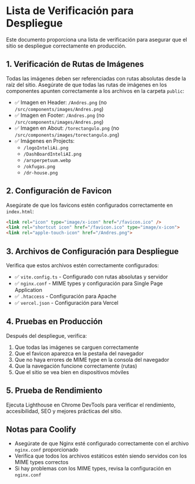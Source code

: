 # Lista de Verificación para Despliegue

Este documento proporciona una lista de verificación para asegurar que el sitio se despliegue correctamente en producción.

## 1. Verificación de Rutas de Imágenes

Todas las imágenes deben ser referenciadas con rutas absolutas desde la raíz del sitio. Asegúrate de que todas las rutas de imágenes en los componentes apunten correctamente a los archivos en la carpeta `public`:

- ✅ Imagen en Header: `/Andres.png` (no `/src/components/images/Andres.png`)
- ✅ Imagen en Footer: `/Andres.png` (no `/src/components/images/Andres.png`)
- ✅ Imagen en About: `/torectangulo.png` (no `/src/components/images/torectangulo.png`)
- ✅ Imágenes en Projects: 
  - `/logoInteliAi.png`
  - `/DashBoardInteliAI.png`
  - `/arsperpetuum.webp`
  - `/okfugas.png`
  - `/dr-house.png`

## 2. Configuración de Favicon

Asegúrate de que los favicons estén configurados correctamente en `index.html`:

```html
<link rel="icon" type="image/x-icon" href="/favicon.ico" />
<link rel="shortcut icon" href="/favicon.ico" type="image/x-icon">
<link rel="apple-touch-icon" href="/Andres.png">
```

## 3. Archivos de Configuración para Despliegue

Verifica que estos archivos estén correctamente configurados:

- ✅ `vite.config.ts` - Configurado con rutas absolutas y servidor
- ✅ `nginx.conf` - MIME types y configuración para Single Page Application
- ✅ `.htaccess` - Configuración para Apache
- ✅ `vercel.json` - Configuración para Vercel

## 4. Pruebas en Producción

Después del despliegue, verifica:

1. Que todas las imágenes se carguen correctamente
2. Que el favicon aparezca en la pestaña del navegador
3. Que no haya errores de MIME type en la consola del navegador
4. Que la navegación funcione correctamente (rutas)
5. Que el sitio se vea bien en dispositivos móviles

## 5. Prueba de Rendimiento

Ejecuta Lighthouse en Chrome DevTools para verificar el rendimiento, accesibilidad, SEO y mejores prácticas del sitio.

## Notas para Coolify

- Asegúrate de que Nginx esté configurado correctamente con el archivo `nginx.conf` proporcionado
- Verifica que todos los archivos estáticos estén siendo servidos con los MIME types correctos
- Si hay problemas con los MIME types, revisa la configuración en `nginx.conf`
